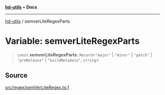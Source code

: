 [**hd-utils**](../README.md) • **Docs**

***

[hd-utils](../globals.md) / semverLiteRegexParts

# Variable: semverLiteRegexParts

> `const` **semverLiteRegexParts**: `Record`\<`"major"` \| `"minor"` \| `"patch"` \| `"preRelease"` \| `"buildMetadata"`, `string`\>

## Source

[src/regex/semVerLiteRegex.ts:1](https://github.com/AhmadHddad/h-utils/blob/8e9e542f98b1a43a336ce585dc8666b21b0e894d/src/regex/semVerLiteRegex.ts#L1)
